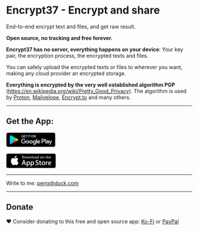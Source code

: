 # Encrypt37 - Encrypt and share

End-to-end encrypt text and files, and get raw result.

**Open source, no tracking and free forever.**

**Encrypt37 has no server, everything happens on your device**: Your key pair, the encryption process, the encrypted texts and files.

You can safely upload the encrypted texts or files to wherever you want, making any cloud provider an encrypted storage.

**Everything is encrypted by the very well established algorithm PGP** (https://en.wikipedia.org/wiki/Pretty_Good_Privacy). The algorithm is used by [Proton](https://proton.me/), [Mailvelope](https://mailvelope.com/), [Encrypt.to](https://encrypt.to/) and many others.

---

## Get the App:

<a href="https://play.google.com/store/apps/details?id=com.precloud" target="_blank"><img src="play-store.svg" height="40"></a>

<a href="https://apps.apple.com/us/app/precloud/id1638793841" target="_blank"><img src="app-store.svg" height="40"></a> 

---

Write to me: peng@duck.com

---

## Donate

❤️ Consider donating to this free and open source app: [Ko-Fi](https://ko-fi.com/penghuili) or [PayPal](https://paypal.me/penghuili/)
